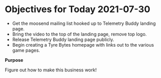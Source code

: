# Objectives for Today 2021-07-30

- Get the moosend mailing list hooked up to Telemetry Buddy landing page.
- Bring the video to the top of the landing page, remove top logo.
- Release Telemetry Buddy landing page publicly.
- Begin creating a Tyre Bytes homepage with links out to the various game pages.

**Purpose**

Figure out how to make this business work!
